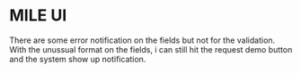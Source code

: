 # MILE UI

There are some error notification on the fields but not for the validation. With the unussual format on the fields, i can still hit the request demo button and the system show up notification.
